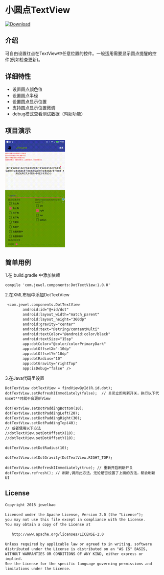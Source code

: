 # **小圆点TextView**

[ ![Download](https://api.bintray.com/packages/jewelbao88/ComponentsMaven/DotTextView/images/download.svg) ](https://bintray.com/jewelbao88/ComponentsMaven/DotTextView/_latestVersion)

## 介绍
 可自由设置红点在TextView中任意位置的控件。一般适用需要显示圆点提醒的控件(例如检查更新)。


##  详细特性
- 设置圆点颜色值
- 设置圆点半径
- 设置圆点显示位置
- 支持圆点显示位置微调
- debug模式查看测试数据（鸡肋功能）

##  项目演示
![image](https://raw.githubusercontent.com/jewelbao/DotTextView/master/art/demo.gif)

## 简单用例

1.在 build.gradle 中添加依赖

```
compile 'com.jewel.components:DotTextView:1.0.0'
```


2.在XML布局中添加DotTextView


```
 <com.jewel.components.DotTextView
        android:id="@+id/dot"
        android:layout_width="match_parent"
        android:layout_height="360dp"
        android:gravity="center"
        android:text="@string/contentMulti"
        android:textColor="@android:color/black"
        android:textSize="15sp"
        app:dotColor="@color/colorPrimaryDark"
        app:dotOffsetX="-10dp"
        app:dotOffsetY="10dp"
        app:dotRadius="10"
        app:dotGravity="rightTop"
        app:isDebug="false" />
```

3.在Java代码里设置


```
DotTextView dotTextView = findViewById(R.id.dot);
dotTextView.setRefreshIImmediately(false);  // 关闭立即刷新开关，执行以下代码set**时就不会更新View

dotTextView.setDotPaddingBottom(10);
dotTextView.setDotPaddingLeft(20);
dotTextView.setDotPaddingRight(30);
dotTextView.setDotPaddingTop(40);
// 或者使用以下方法
//dotTextView.setDotOffsetX(10);
//dotTextView.setDotOffsetY(10);

dotTextView.setDotRadius(10);

dotTextView.setDotGravity(DotTextView.RIGHT_TOP);

dotTextView.setRefreshIImmediately(true); // 重新开启刷新开关
dotTextView.refresh(); // 刷新,调用此方法，无论是否设置了上面的方法，都会刷新UI
```

## License

```
Copyright 2018 jewelbao

Licensed under the Apache License, Version 2.0 (the "License");
you may not use this file except in compliance with the License.
You may obtain a copy of the License at

   http://www.apache.org/licenses/LICENSE-2.0

Unless required by applicable law or agreed to in writing, software
distributed under the License is distributed on an "AS IS" BASIS,
WITHOUT WARRANTIES OR CONDITIONS OF ANY KIND, either express or implied.
See the License for the specific language governing permissions and
limitations under the License.
```

